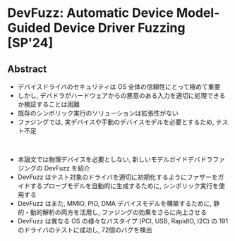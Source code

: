 # DevFuzz: Automatic Device Model-Guided Device Driver Fuzzing [SP'24]

## Abstract

- デバイスドライバのセキュリティは OS 全体の信頼性にとって極めて重要
- しかし, デバドラがハードウェアからの悪意のある入力を適切に処理できるか検証することは困難
- 既存のシンボリック実行のソリューションは拡張性がない
- ファジングでは, 実デバイスや手動のデバイスモデルを必要とするため, テスト不足

<br/>

- 本論文では物理デバイスを必要としない, 新しいモデルガイドデバドラファジングの DevFuzz を紹介
- DevFuzz はテスト対象のドライバを適切に初期化するようにファザーをガイドするプローブモデルを自動的に生成するために, シンボリック実行を使用する
- DevFuzz はまた, MMIO, PIO, DMA デバイスモデルを構築するために, 静的・動的解析の両方を活用し, ファジングの効果をさらに向上させる
- DevFuzz は異なる OS の様々なバスタイプ (PCI, USB, RapidIO, I2C) の 191のドライバのテストに成功し, 72個のバグを検出